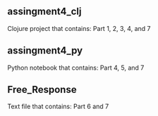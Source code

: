 ## assingment4_clj
Clojure project that contains: Part 1, 2, 3, 4, and 7
## assingment4_py
Python notebook that contains: Part 4, 5, and 7
## Free_Response
Text file that contains: Part 6 and 7
